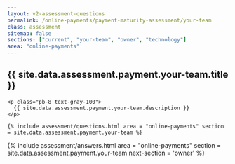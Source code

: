 ```yaml
---
layout: v2-assessment-questions
permalink: /online-payments/payment-maturity-assessment/your-team
class: assessment
sitemap: false
sections: ["current", "your-team", "owner", "technology"]
area: "online-payments"
---
```


<div class="bg-black">
  <div class="pt-10 px-6 md:px-10 border-b-[1px] border-b-purple-50">
    <h2 class="text-3xl font-semibold pb-2">
      {{ site.data.assessment.payment.your-team.title }}
    </h2>

    <p class="pb-8 text-gray-100">
      {{ site.data.assessment.payment.your-team.description }}
    </p>

    {% include assessment/questions.html area = "online-payments" section = site.data.assessment.payment.your-team %}
  </div>
</div>

<div class="px-6 md:px-10 pb-5">
  {% include assessment/answers.html area = "online-payments" section = site.data.assessment.payment.your-team next-section = 'owner' %}
</div>